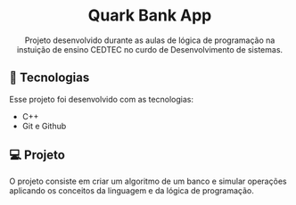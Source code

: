 <h1 align="center"> Quark Bank App  </h1>

<p align="center">
Projeto desenvolvido durante as aulas de lógica de programação na instuição de ensino CEDTEC no curdo de Desenvolvimento de sistemas.</a>
</p>

## 🤖 Tecnologias

Esse projeto foi desenvolvido com as tecnologias:

- C++
- Git e Github


## 💻 Projeto

O projeto consiste em criar um algoritmo de um banco e simular operações aplicando os conceitos da linguagem e da lógica de programação.
